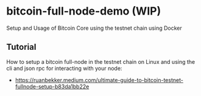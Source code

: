 # bitcoin-full-node-demo (WIP)
Setup and Usage of Bitcoin Core using the testnet chain using Docker

## Tutorial

How to setup a bitcoin full-node in the testnet chain on Linux and using the cli and json rpc for interacting with your node:
- https://ruanbekker.medium.com/ultimate-guide-to-bitcoin-testnet-fullnode-setup-b83da1bb22e
